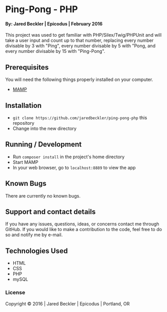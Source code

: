# Ping-Pong - PHP

#### By: Jared Beckler | Epicodus | February 2016

This project was used to get familiar with PHP/Silex/Twig/PHPUnit and will take a user input and count up to that number, replacing every number divisable by 3 with "Ping", every number divisable by 5 with "Pong, and every number divisable by 15 with "Ping-Pong".

## Prerequisites

You will need the following things properly installed on your computer.

* [MAMP](https://www.mamp.info/en/downloads/)

## Installation

* `git clone https://github.com/jaredbeckler/ping-pong-php` this repository
* Change into the new directory

## Running / Development

* Run `composer install` in the project's home directory
* Start MAMP
* In your web browser, go to `localhost:8889` to view the app

## Known Bugs

There are currently no known bugs.

## Support and contact details

If you have any issues, questions, ideas, or concerns contact me through GitHub. If you would like to make a contribution to the code, feel free to do so and notify me by e-mail.

## Technologies Used

* HTML
* CSS
* PHP
* mySQL

### License

Copyright &copy; 2016  |  Jared Beckler  |  Epicodus  |  Portland, OR
